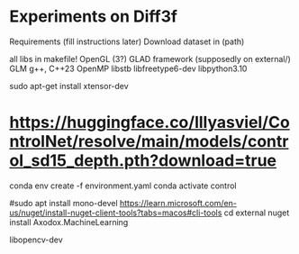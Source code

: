 # Experiments on Diff3f

Requirements (fill instructions later)
Download dataset in (path)

all libs in makefile!
OpenGL (3?)
GLAD framework (supposedly on external/)
GLM
g++, C++23
OpenMP
libstb
libfreetype6-dev
libpython3.10

sudo apt-get install xtensor-dev

# https://huggingface.co/lllyasviel/ControlNet/resolve/main/models/control_sd15_depth.pth?download=true
conda env create -f environment.yaml
conda activate control

#sudo apt install mono-devel
https://learn.microsoft.com/en-us/nuget/install-nuget-client-tools?tabs=macos#cli-tools
cd external
nuget install Axodox.MachineLearning

libopencv-dev